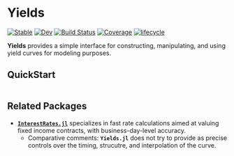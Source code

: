 # Yields

[![Stable](https://img.shields.io/badge/docs-stable-blue.svg)](https://alecloudenback.github.io/Yields.jl/stable)
[![Dev](https://img.shields.io/badge/docs-dev-blue.svg)](https://alecloudenback.github.io/Yields.jl/dev)
[![Build Status](https://github.com/alecloudenback/Yields.jl/workflows/CI/badge.svg)](https://github.com/alecloudenback/Yields.jl/actions)
[![Coverage](https://codecov.io/gh/alecloudenback/Yields.jl/branch/master/graph/badge.svg)](https://codecov.io/gh/alecloudenback/Yields.jl)
[![lifecycle](https://img.shields.io/badge/LifeCycle-Experimental-orange)](https://www.tidyverse.org/lifecycle/)


**Yields** provides a simple interface for constructing, manipulating, and using yield curves for modeling purposes. 

## QuickStart

```julia


```

## Related Packages 

- [**`InterestRates.jl`**](https://github.com/felipenoris/InterestRates.jl) specializes in fast rate calculations aimed at valuing fixed income contracts, with business-day-level accuracy. 
  - Comparative comments: **`Yields.jl`** does not try to provide as precise controls over the timing, strucutre, and interpolation of the curve.
